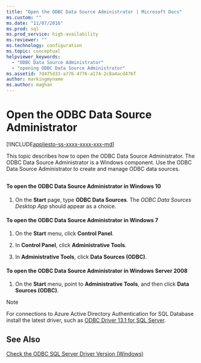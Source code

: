```yaml
---
title: "Open the ODBC Data Source Administrator | Microsoft Docs"
ms.custom: ""
ms.date: "11/07/2016"
ms.prod: sql
ms.prod_service: high-availability
ms.reviewer: ""
ms.technology: configuration
ms.topic: conceptual
helpviewer_keywords: 
  - "ODBC Data Source Administrator"
  - "opening ODBC Data Source Administrator"
ms.assetid: 7d475d33-a776-4776-a174-2c8a4acd476f
author: markingmyname
ms.author: maghan
---
```

# Open the ODBC Data Source Administrator
[!INCLUDE[appliesto-ss-xxxx-xxxx-xxx-md](../../includes/appliesto-ss-xxxx-xxxx-xxx-md.md)]

  This topic describes how to open the ODBC Data Source Administrator. The ODBC Data Source Administrator is a Windows component. Use the ODBC Data Source Administrator to create and manage ODBC data sources.  
  
##  <a name="SSMSProcedure"></a>  

#### To open the ODBC Data Source Administrator in Windows 10   

1.  On the **Start** page, type **ODBC Data Sources**. The *ODBC Data Sources Desktop App* should appear as a choice. 

  
#### To open the ODBC Data Source Administrator in Windows 7  
  
1.  On the **Start** menu, click **Control Panel**.  
  
2.  In **Control Panel**, click **Administrative Tools**.  
  
3.  In **Administrative Tools**, click **Data Sources (ODBC)**.  


#### To open the ODBC Data Source Administrator in Windows Server 2008  
  
1.  On the **Start** menu, point to **Administrative Tools**, and then click **Data Sources (ODBC)**.  


> [!NOTE]  
>  For connections to Azure Active Directory Authentication for SQL Database install the latest driver, such as [ODBC Driver 13.1 for SQL Server](https://www.microsoft.com/download/details.aspx?id=53339).   
  
## See Also  
 [Check the ODBC SQL Server Driver Version &#40;Windows&#41;](../../database-engine/configure-windows/check-the-odbc-sql-server-driver-version-windows.md)  
  
  
